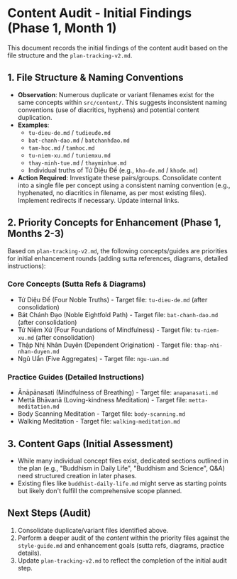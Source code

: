 # Content Audit - Initial Findings (Phase 1, Month 1)

This document records the initial findings of the content audit based on the file structure and the `plan-tracking-v2.md`.

## 1. File Structure & Naming Conventions

*   **Observation**: Numerous duplicate or variant filenames exist for the same concepts within `src/content/`. This suggests inconsistent naming conventions (use of diacritics, hyphens) and potential content duplication.
*   **Examples**:
    *   `tu-dieu-de.md` / `tudieuđe.md`
    *   `bat-chanh-dao.md` / `batchanhđao.md`
    *   `tam-hoc.md` / `tamhoc.md`
    *   `tu-niem-xu.md` / `tuniemxu.md`
    *   `thay-minh-tue.md` / `thayminhue.md`
    *   Individual truths of Tứ Diệu Đế (e.g., `kho-de.md` / `khođe.md`)
*   **Action Required**: Investigate these pairs/groups. Consolidate content into a single file per concept using a consistent naming convention (e.g., hyphenated, no diacritics in filename, as per most existing files). Implement redirects if necessary. Update internal links.

## 2. Priority Concepts for Enhancement (Phase 1, Months 2-3)

Based on `plan-tracking-v2.md`, the following concepts/guides are priorities for initial enhancement rounds (adding sutta references, diagrams, detailed instructions):

### Core Concepts (Sutta Refs & Diagrams)
*   Tứ Diệu Đế (Four Noble Truths) - Target file: `tu-dieu-de.md` (after consolidation)
*   Bát Chánh Đạo (Noble Eightfold Path) - Target file: `bat-chanh-dao.md` (after consolidation)
*   Tứ Niệm Xứ (Four Foundations of Mindfulness) - Target file: `tu-niem-xu.md` (after consolidation)
*   Thập Nhị Nhân Duyên (Dependent Origination) - Target file: `thap-nhi-nhan-duyen.md`
*   Ngũ Uẩn (Five Aggregates) - Target file: `ngu-uan.md`

### Practice Guides (Detailed Instructions)
*   Ānāpānasati (Mindfulness of Breathing) - Target file: `anapanasati.md`
*   Mettā Bhāvanā (Loving-kindness Meditation) - Target file: `metta-meditation.md`
*   Body Scanning Meditation - Target file: `body-scanning.md`
*   Walking Meditation - Target file: `walking-meditation.md`

## 3. Content Gaps (Initial Assessment)

*   While many individual concept files exist, dedicated sections outlined in the plan (e.g., "Buddhism in Daily Life", "Buddhism and Science", Q&A) need structured creation in later phases.
*   Existing files like `buddhist-daily-life.md` might serve as starting points but likely don't fulfill the comprehensive scope planned.

## Next Steps (Audit)

1.  Consolidate duplicate/variant files identified above.
2.  Perform a deeper audit of the *content* within the priority files against the `style-guide.md` and enhancement goals (sutta refs, diagrams, practice details).
3.  Update `plan-tracking-v2.md` to reflect the completion of the initial audit step.
